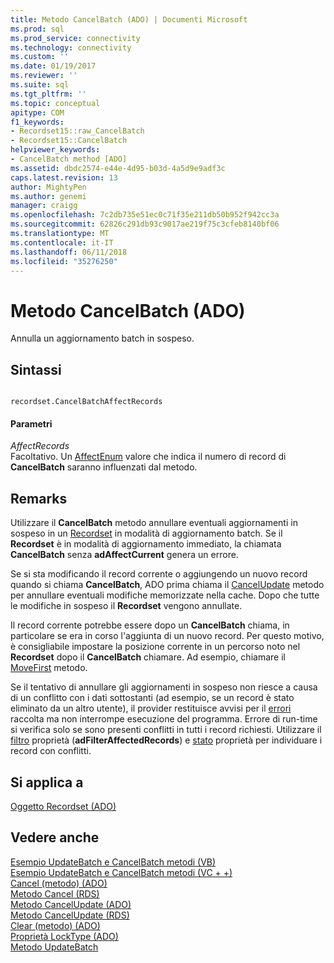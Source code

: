 ```yaml
---
title: Metodo CancelBatch (ADO) | Documenti Microsoft
ms.prod: sql
ms.prod_service: connectivity
ms.technology: connectivity
ms.custom: ''
ms.date: 01/19/2017
ms.reviewer: ''
ms.suite: sql
ms.tgt_pltfrm: ''
ms.topic: conceptual
apitype: COM
f1_keywords:
- Recordset15::raw_CancelBatch
- Recordset15::CancelBatch
helpviewer_keywords:
- CancelBatch method [ADO]
ms.assetid: dbdc2574-e44e-4d95-b03d-4a5d9e9adf3c
caps.latest.revision: 13
author: MightyPen
ms.author: genemi
manager: craigg
ms.openlocfilehash: 7c2db735e51ec0c71f35e211db50b952f942cc3a
ms.sourcegitcommit: 62826c291db93c9017ae219f75c3cfeb8140bf06
ms.translationtype: MT
ms.contentlocale: it-IT
ms.lasthandoff: 06/11/2018
ms.locfileid: "35276250"
---
```

# <a name="cancelbatch-method-ado"></a>Metodo CancelBatch (ADO)
Annulla un aggiornamento batch in sospeso.  
  
## <a name="syntax"></a>Sintassi  
  
```  
  
recordset.CancelBatchAffectRecords  
```  
  
#### <a name="parameters"></a>Parametri  
 *AffectRecords*  
 Facoltativo. Un [AffectEnum](../../../ado/reference/ado-api/affectenum.md) valore che indica il numero di record di **CancelBatch** saranno influenzati dal metodo.  
  
## <a name="remarks"></a>Remarks  
 Utilizzare il **CancelBatch** metodo annullare eventuali aggiornamenti in sospeso in un [Recordset](../../../ado/reference/ado-api/recordset-object-ado.md) in modalità di aggiornamento batch. Se il **Recordset** è in modalità di aggiornamento immediato, la chiamata **CancelBatch** senza **adAffectCurrent** genera un errore.  
  
 Se si sta modificando il record corrente o aggiungendo un nuovo record quando si chiama **CancelBatch**, ADO prima chiama il [CancelUpdate](../../../ado/reference/ado-api/cancelupdate-method-ado.md) metodo per annullare eventuali modifiche memorizzate nella cache. Dopo che tutte le modifiche in sospeso il **Recordset** vengono annullate.  
  
 Il record corrente potrebbe essere dopo un **CancelBatch** chiama, in particolare se era in corso l'aggiunta di un nuovo record. Per questo motivo, è consigliabile impostare la posizione corrente in un percorso noto nel **Recordset** dopo il **CancelBatch** chiamare. Ad esempio, chiamare il [MoveFirst](../../../ado/reference/ado-api/movefirst-movelast-movenext-and-moveprevious-methods-ado.md) metodo.  
  
 Se il tentativo di annullare gli aggiornamenti in sospeso non riesce a causa di un conflitto con i dati sottostanti (ad esempio, se un record è stato eliminato da un altro utente), il provider restituisce avvisi per il [errori](../../../ado/reference/ado-api/errors-collection-ado.md) raccolta ma non interrompe esecuzione del programma. Errore di run-time si verifica solo se sono presenti conflitti in tutti i record richiesti. Utilizzare il [filtro](../../../ado/reference/ado-api/filter-property.md) proprietà (**adFilterAffectedRecords**) e [stato](../../../ado/reference/ado-api/status-property-ado-recordset.md) proprietà per individuare i record con conflitti.  
  
## <a name="applies-to"></a>Si applica a  
 [Oggetto Recordset (ADO)](../../../ado/reference/ado-api/recordset-object-ado.md)  
  
## <a name="see-also"></a>Vedere anche  
 [Esempio UpdateBatch e CancelBatch metodi (VB)](../../../ado/reference/ado-api/updatebatch-and-cancelbatch-methods-example-vb.md)   
 [Esempio UpdateBatch e CancelBatch metodi (VC + +)](../../../ado/reference/ado-api/updatebatch-and-cancelbatch-methods-example-vc.md)   
 [Cancel (metodo) (ADO)](../../../ado/reference/ado-api/cancel-method-ado.md)   
 [Metodo Cancel (RDS)](../../../ado/reference/rds-api/cancel-method-rds.md)   
 [Metodo CancelUpdate (ADO)](../../../ado/reference/ado-api/cancelupdate-method-ado.md)   
 [Metodo CancelUpdate (RDS)](../../../ado/reference/rds-api/cancelupdate-method-rds.md)   
 [Clear (metodo) (ADO)](../../../ado/reference/ado-api/clear-method-ado.md)   
 [Proprietà LockType (ADO)](../../../ado/reference/ado-api/locktype-property-ado.md)   
 [Metodo UpdateBatch](../../../ado/reference/ado-api/updatebatch-method.md)
